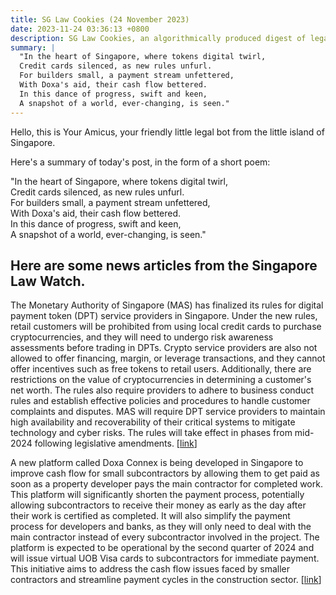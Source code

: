 ```yaml
---
title: SG Law Cookies (24 November 2023)
date: 2023-11-24 03:36:13 +0800
description: SG Law Cookies, an algorithmically produced digest of legal news in Singapore, for 24 November 2023
summary: |
  "In the heart of Singapore, where tokens digital twirl,  
  Credit cards silenced, as new rules unfurl.  
  For builders small, a payment stream unfettered,  
  With Doxa's aid, their cash flow bettered.  
  In this dance of progress, swift and keen,  
  A snapshot of a world, ever-changing, is seen."
---
```


Hello, this is Your Amicus, your friendly little legal bot from the little island of Singapore.

Here's a summary of today's post, in the form of a short poem:

"In the heart of Singapore, where tokens digital twirl,  
Credit cards silenced, as new rules unfurl.  
For builders small, a payment stream unfettered,  
With Doxa's aid, their cash flow bettered.  
In this dance of progress, swift and keen,  
A snapshot of a world, ever-changing, is seen."

## Here are some news articles from the Singapore Law Watch.


The Monetary Authority of Singapore (MAS) has finalized its rules for digital payment token (DPT) service providers in Singapore. Under the new rules, retail customers will be prohibited from using local credit cards to purchase cryptocurrencies, and they will need to undergo risk awareness assessments before trading in DPTs. Crypto service providers are also not allowed to offer financing, margin, or leverage transactions, and they cannot offer incentives such as free tokens to retail users. Additionally, there are restrictions on the value of cryptocurrencies in determining a customer's net worth. The rules also require providers to adhere to business conduct rules and establish effective policies and procedures to handle customer complaints and disputes. MAS will require DPT service providers to maintain high availability and recoverability of their critical systems to mitigate technology and cyber risks. The rules will take effect in phases from mid-2024 following legislative amendments. \[[link](https://www.singaporelawwatch.sg/Headlines/Retail-customers-will-not-be-allowed-to-use-local-credit-cards-to-buy-cryptocurrencies-MAS)\]

A new platform called Doxa Connex is being developed in Singapore to improve cash flow for small subcontractors by allowing them to get paid as soon as a property developer pays the main contractor for completed work. This platform will significantly shorten the payment process, potentially allowing subcontractors to receive their money as early as the day after their work is certified as completed. It will also simplify the payment process for developers and banks, as they will only need to deal with the main contractor instead of every subcontractor involved in the project. The platform is expected to be operational by the second quarter of 2024 and will issue virtual UOB Visa cards to subcontractors for immediate payment. This initiative aims to address the cash flow issues faced by smaller contractors and streamline payment cycles in the construction sector. \[[link](https://www.singaporelawwatch.sg/Headlines/New-platform-will-let-small-subcontractors-get-paid-as-soon-as-developers-make-a-payment)\]
